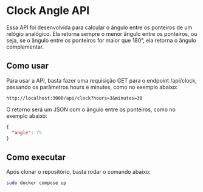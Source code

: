 # Clock Angle API
Essa API foi desenvolvida para calcular o ângulo entre os ponteiros de um relógio analógico.
Ela retorna sempre o menor ângulo entre os ponteiros, ou seja, se o ângulo entre os ponteiros for maior que 180°, ela retorna o ângulo complementar.

## Como usar
Para usar a API, basta fazer uma requisição GET para o endpoint /api/clock, passando os parâmetros hours e minutes, como no exemplo abaixo:
```
http://localhost:3000/api/clock?hours=3&minutes=30
```
O retorno será um JSON com o ângulo entre os ponteiros, como no exemplo abaixo:
```json
{
  "angle": 75
}
```

## Como executar
Após clonar o repositório, basta rodar o comando abaixo:
```sh 
sudo docker compose up
```

